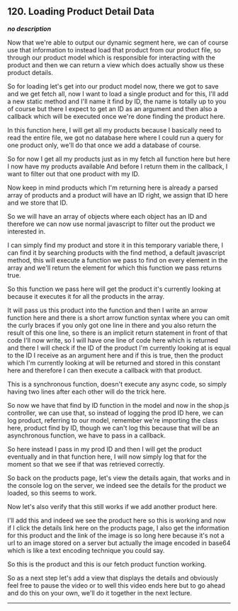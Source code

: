 ## 120. Loading Product Detail Data

<strong><em>no description</em></strong>

Now that we're able to output our dynamic segment here, we can of course use
that information to instead load that product from our product file, so through
our product model which is responsible for interacting with the product and then
we can return a view which does actually show us these product details. 

So for loading let's get into our product model now, there we got to save and we
get fetch all, now I want to load a single product and for this, I'll add a new
static method and I'll name it find by ID, the name is totally up to you of
course but there I expect to get an ID as an argument and then also a callback
which will be executed once we're done finding the product here. 

In this function here, I will get all my products because I basically need to
read the entire file, we got no database here where I could run a query for one
product only, we'll do that once we add a database of course. 

So for now I get all my products just as in my fetch all function here but here
I now have my products available And before I return them in the callback, I
want to filter out that one product with my ID. 

Now keep in mind products which I'm returning here is already a parsed array of
products and a product will have an ID right, we assign that ID here and we
store that ID. 

So we will have an array of objects where each object has an ID and therefore we
can now use normal javascript to filter out the product we interested in. 

I can simply find my product and store it in this temporary variable there, I
can find it by searching products with the find method, a default javascript
method, this will execute a function we pass to find on every element in the
array and we'll return the element for which this function we pass returns true.


So this function we pass here will get the product it's currently looking at
because it executes it for all the products in the array. 

It will pass us this product into the function and then I write an arrow
function here and there is a short arrow function syntax where you can omit the
curly braces if you only got one line in there and you also return the result of
this one line, so there is an implicit return statement in front of that code
I'll now write, so I will have one line of code here which is returned and there
I will check if the ID of the product I'm currently looking at is equal to the
ID I receive as an argument here and if this is true, then the product which I'm
currently looking at will be returned and stored in this constant here and
therefore I can then execute a callback with that product. 

This is a synchronous function, doesn't execute any async code, so simply having
two lines after each other will do the trick here. 

So now we have that find by ID function in the model and now in the shop.js
controller, we can use that, so instead of logging the prod ID here, we can log
product, referring to our model, remember we're importing the class here,
product find by ID, though we can't log this because that will be an
asynchronous function, we have to pass in a callback. 

So here instead I pass in my prod ID and then I will get the product eventually
and in that function here, I will now simply log that for the moment so that we
see if that was retrieved correctly. 

So back on the products page, let's view the details again, that works and in
the console log on the server, we indeed see the details for the product we
loaded, so this seems to work. 

Now let's also verify that this still works if we add another product here. 

I'll add this and indeed we see the product here so this is working and now if I
click the details link here on the products page, I also get the information for
this product and the link of the image is so long here because it's not a url to
an image stored on a server but actually the image encoded in base64 which is
like a text encoding technique you could say. 

So this is the product and this is our fetch product function working. 

So as a next step let's add a view that displays the details and obviously feel
free to pause the video or to well this video ends here but to go ahead and do
this on your own, we'll do it together in the next lecture. 

---